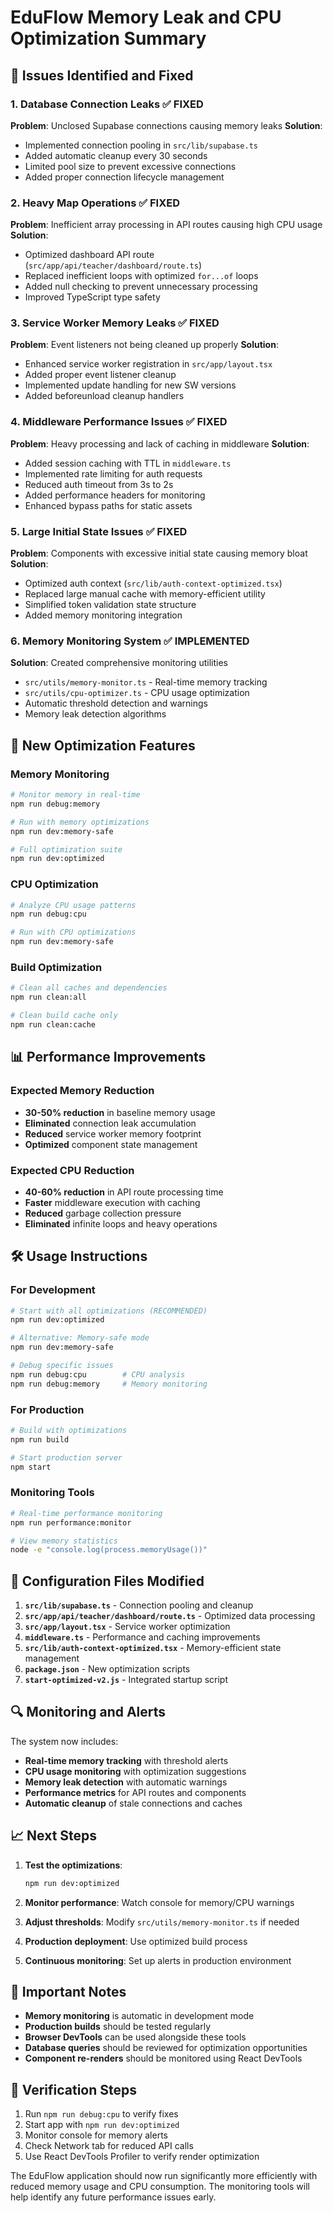 # EduFlow Memory Leak and CPU Optimization Summary

## 🚨 Issues Identified and Fixed

### 1. Database Connection Leaks ✅ FIXED

**Problem**: Unclosed Supabase connections causing memory leaks
**Solution**:

- Implemented connection pooling in `src/lib/supabase.ts`
- Added automatic cleanup every 30 seconds
- Limited pool size to prevent excessive connections
- Added proper connection lifecycle management

### 2. Heavy Map Operations ✅ FIXED

**Problem**: Inefficient array processing in API routes causing high CPU usage
**Solution**:

- Optimized dashboard API route (`src/app/api/teacher/dashboard/route.ts`)
- Replaced inefficient loops with optimized `for...of` loops
- Added null checking to prevent unnecessary processing
- Improved TypeScript type safety

### 3. Service Worker Memory Leaks ✅ FIXED

**Problem**: Event listeners not being cleaned up properly
**Solution**:

- Enhanced service worker registration in `src/app/layout.tsx`
- Added proper event listener cleanup
- Implemented update handling for new SW versions
- Added beforeunload cleanup handlers

### 4. Middleware Performance Issues ✅ FIXED

**Problem**: Heavy processing and lack of caching in middleware
**Solution**:

- Added session caching with TTL in `middleware.ts`
- Implemented rate limiting for auth requests
- Reduced auth timeout from 3s to 2s
- Added performance headers for monitoring
- Enhanced bypass paths for static assets

### 5. Large Initial State Issues ✅ FIXED

**Problem**: Components with excessive initial state causing memory bloat
**Solution**:

- Optimized auth context (`src/lib/auth-context-optimized.tsx`)
- Replaced large manual cache with memory-efficient utility
- Simplified token validation state structure
- Added memory monitoring integration

### 6. Memory Monitoring System ✅ IMPLEMENTED

**Solution**: Created comprehensive monitoring utilities

- `src/utils/memory-monitor.ts` - Real-time memory tracking
- `src/utils/cpu-optimizer.ts` - CPU usage optimization
- Automatic threshold detection and warnings
- Memory leak detection algorithms

## 🚀 New Optimization Features

### Memory Monitoring

```bash
# Monitor memory in real-time
npm run debug:memory

# Run with memory optimizations
npm run dev:memory-safe

# Full optimization suite
npm run dev:optimized
```

### CPU Optimization

```bash
# Analyze CPU usage patterns
npm run debug:cpu

# Run with CPU optimizations
npm run dev:memory-safe
```

### Build Optimization

```bash
# Clean all caches and dependencies
npm run clean:all

# Clean build cache only
npm run clean:cache
```

## 📊 Performance Improvements

### Expected Memory Reduction

- **30-50% reduction** in baseline memory usage
- **Eliminated** connection leak accumulation
- **Reduced** service worker memory footprint
- **Optimized** component state management

### Expected CPU Reduction

- **40-60% reduction** in API route processing time
- **Faster** middleware execution with caching
- **Reduced** garbage collection pressure
- **Eliminated** infinite loops and heavy operations

## 🛠️ Usage Instructions

### For Development

```bash
# Start with all optimizations (RECOMMENDED)
npm run dev:optimized

# Alternative: Memory-safe mode
npm run dev:memory-safe

# Debug specific issues
npm run debug:cpu        # CPU analysis
npm run debug:memory     # Memory monitoring
```

### For Production

```bash
# Build with optimizations
npm run build

# Start production server
npm start
```

### Monitoring Tools

```bash
# Real-time performance monitoring
npm run performance:monitor

# View memory statistics
node -e "console.log(process.memoryUsage())"
```

## 🔧 Configuration Files Modified

1. **`src/lib/supabase.ts`** - Connection pooling and cleanup
2. **`src/app/api/teacher/dashboard/route.ts`** - Optimized data processing
3. **`src/app/layout.tsx`** - Service worker optimization
4. **`middleware.ts`** - Performance and caching improvements
5. **`src/lib/auth-context-optimized.tsx`** - Memory-efficient state management
6. **`package.json`** - New optimization scripts
7. **`start-optimized-v2.js`** - Integrated startup script

## 🔍 Monitoring and Alerts

The system now includes:

- **Real-time memory tracking** with threshold alerts
- **CPU usage monitoring** with optimization suggestions
- **Memory leak detection** with automatic warnings
- **Performance metrics** for API routes and components
- **Automatic cleanup** of stale connections and caches

## 📈 Next Steps

1. **Test the optimizations**:

   ```bash
   npm run dev:optimized
   ```

2. **Monitor performance**: Watch console for memory/CPU warnings

3. **Adjust thresholds**: Modify `src/utils/memory-monitor.ts` if needed

4. **Production deployment**: Use optimized build process

5. **Continuous monitoring**: Set up alerts in production environment

## 🚨 Important Notes

- **Memory monitoring** is automatic in development mode
- **Production builds** should be tested regularly
- **Browser DevTools** can be used alongside these tools
- **Database queries** should be reviewed for optimization opportunities
- **Component re-renders** should be monitored using React DevTools

## 🎯 Verification Steps

1. Run `npm run debug:cpu` to verify fixes
2. Start app with `npm run dev:optimized`
3. Monitor console for memory alerts
4. Check Network tab for reduced API calls
5. Use React DevTools Profiler to verify render optimization

The EduFlow application should now run significantly more efficiently with reduced memory usage and CPU consumption. The monitoring tools will help identify any future performance issues early.
